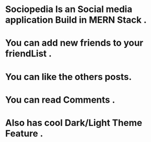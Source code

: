 # Sociopedia Is an Social media application Build in MERN Stack .
# You can add new friends to your friendList .
# You can like the others posts.
# You can read Comments .
# Also has cool Dark/Light Theme Feature .

